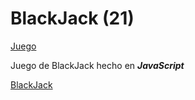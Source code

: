 # BlackJack (21)

[Juego](img/muestra.PNG)

Juego de BlackJack hecho en ***JavaScript***

[BlackJack](https://blackjack-ayelaldo.netlify.app/)
